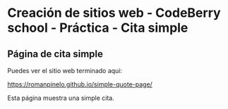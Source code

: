 # Creación de sitios web - CodeBerry school - Práctica - Cita simple

## Página de cita simple
Puedes ver el sitio web terminado aquí:

https://romanpinelo.github.io/simple-quote-page/

Esta página muestra una simple cita.